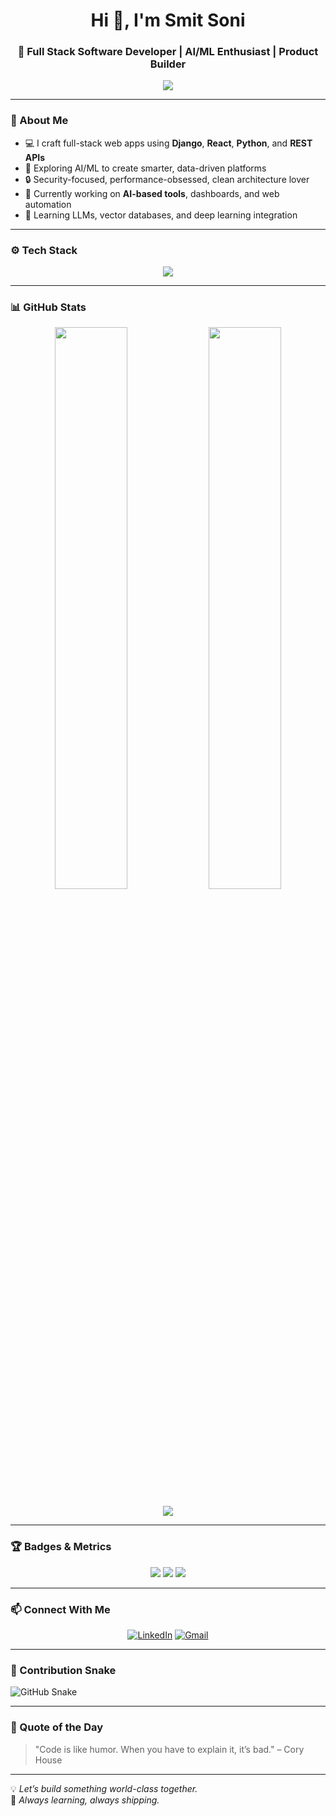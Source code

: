 <!-- README.md -->

<h1 align="center">Hi 👋, I'm Smit Soni</h1>
<h3 align="center">🚀 Full Stack Software Developer | AI/ML Enthusiast | Product Builder</h3>

<p align="center">
  <img src="https://readme-typing-svg.herokuapp.com?color=00BFFF&size=22&center=true&vCenter=true&lines=%20Clean+Code+%7C+Smart+Products+%7C+Scalable+Systems;AI+%2B+Web+Fusion;Let's+Build+the+Future+of+Tech!" />
</p>


---

### 🧠 About Me

- 💻 I craft full-stack web apps using **Django**, **React**, **Python**, and **REST APIs**
- 🧠 Exploring AI/ML to create smarter, data-driven platforms
- 🔒 Security-focused, performance-obsessed, clean architecture lover
- 🚀 Currently working on **AI-based tools**, dashboards, and web automation
- 🌱 Learning LLMs, vector databases, and deep learning integration

---

### ⚙️ Tech Stack

<p align="center">
  <img src="https://skillicons.dev/icons?i=python,django,react,js,ts,html,css,tailwind,git,github,mysql,postgres,vscode,postman,figma" />
</p>

---

### 📊 GitHub Stats

<p align="center">
  <img width="48%" src="https://github-readme-stats.vercel.app/api?username=smitsoni07&show_icons=true&theme=tokyonight&hide_border=true&count_private=true" />
  <img width="48%" src="https://github-readme-streak-stats.herokuapp.com/?user=smitsoni07&theme=tokyonight&hide_border=true" />
</p>

<p align="center">
  <img src="https://github-readme-activity-graph.vercel.app/graph?username=smitsoni07&theme=tokyo-night&hide_border=true" />
</p>


---

### 🏆 Badges & Metrics

<p align="center">
  <img src="https://img.shields.io/github/followers/smitsoni07?label=Followers&style=social" />
  <img src="https://img.shields.io/github/stars/smitsoni07?style=social" />
  <img src="https://komarev.com/ghpvc/?username=smitsoni07&label=Profile+Views&color=blue&style=flat-square" />
</p>

---

### 📫 Connect With Me

<p align="center">
  <a href="https://linkedin.com/in/smitsoni-" target="_blank"><img alt="LinkedIn" src="https://img.shields.io/badge/LinkedIn-blue?logo=linkedin&logoColor=white" /></a>
  <a href="mailto:smitsoni997@gmail.com"><img alt="Gmail" src="https://img.shields.io/badge/Email-D14836?logo=gmail&logoColor=white" /></a>
</p>

---

### 🐍 Contribution Snake

![GitHub Snake](https://raw.githubusercontent.com/smitsoni07/smitsoni07/output/github-contribution-grid-snake.svg)

---

### 💬 Quote of the Day

> "Code is like humor. When you have to explain it, it’s bad." – Cory House

---

💡 *Let’s build something world-class together.*  
🎯 *Always learning, always shipping.*

